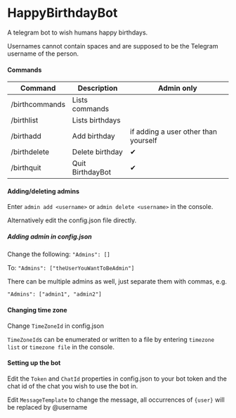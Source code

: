 # HappyBirthdayBot
A telegram bot to wish humans happy birthdays.

Usernames cannot contain spaces and are supposed to be the Telegram username of the person.

#### Commands
| Command | Description | Admin only |
| ------- | ----------- | ----- |
| /birthcommands | Lists commands | |
| /birthlist | Lists birthdays | |
| /birthadd | Add birthday | if adding a user other than yourself | 
| /birthdelete | Delete birthday | ✔ | 
| /birthquit | Quit BirthdayBot | ✔ |

#### Adding/deleting admins
Enter ```admin add <username>``` or ```admin delete <username>``` in the console.

Alternatively edit the config.json file directly.
##### Adding admin in config.json
Change the following:
```"Admins": []```

To: ```"Admins": ["theUserYouWantToBeAdmin"]```

There can be multiple admins as well, just separate them with commas, e.g.

```"Admins": ["admin1", "admin2"]```

#### Changing time zone
Change ```TimeZoneId``` in config.json

```TimeZoneId```s can be enumerated or written to a file by entering ```timezone list``` or ```timezone file``` in the console.

#### Setting up the bot
Edit the ```Token``` and ```ChatId``` properties in config.json to your bot token and the chat id of the chat you wish to use the bot in.

Edit ```MessageTemplate``` to change the message, all occurrences of ```{user}``` will be replaced by @username